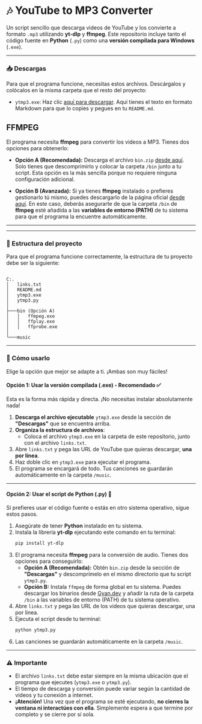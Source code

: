 
# 🎶 YouTube to MP3 Converter

Un script sencillo que descarga videos de YouTube y los convierte a formato `.mp3` utilizando **yt-dlp** y **ffmpeg**. Este repositorio incluye tanto el código fuente en **Python** (`.py`) como una **versión compilada para Windows** (`.exe`).

---

### 📥 Descargas

Para que el programa funcione, necesitas estos archivos. Descárgalos y colócalos en la misma carpeta que el resto del proyecto:

* `ytmp3.exe`: Haz clic [aquí para descargar](https://www.mediafire.com/file/xqdqyd5qlepdlge/ytmp3.exe/file).
Aquí tienes el texto en formato Markdown para que lo copies y pegues en tu `README.md`.

## FFMPEG
El programa necesita **ffmpeg** para convertir los videos a MP3. Tienes dos opciones para obtenerlo:

* **Opción A (Recomendada):** Descarga el archivo `bin.zip` [desde aquí](https://www.mediafire.com/file/jgcedis47l4qn4l/bin.zip/file). Solo tienes que descomprimirlo y colocar la carpeta `/bin` junto a tu script. Esta opción es la más sencilla porque no requiere ninguna configuración adicional.

* **Opción B (Avanzada):** Si ya tienes **ffmpeg** instalado o prefieres gestionarlo tú mismo, puedes descargarlo de la página oficial [desde aquí](https://www.gyan.dev/ffmpeg/builds/). En este caso, deberás asegurarte de que la carpeta `/bin` de **ffmpeg** esté añadida a las **variables de entorno (PATH)** de tu sistema para que el programa la encuentre automáticamente.

---

---

### 📂 Estructura del proyecto

Para que el programa funcione correctamente, la estructura de tu proyecto debe ser la siguiente:

```

C:.
│   links.txt
│   README.md
│   ytmp3.exe
│   ytmp3.py
│
├───bin (Opción A)
│   │   ffmpeg.exe
│   │   ffplay.exe
│   │   ffprobe.exe
│
└───music

````

---

### 🚀 Cómo usarlo

Elige la opción que mejor se adapte a ti. ¡Ambas son muy fáciles!

#### **Opción 1: Usar la versión compilada (.exe) - Recomendado ✅**

Esta es la forma más rápida y directa. ¡No necesitas instalar absolutamente nada!

1.  **Descarga el archivo ejecutable** `ytmp3.exe` desde la sección de **"Descargas"** que se encuentra arriba.
2.  **Organiza la estructura de archivos**:
    * Coloca el archivo `ytmp3.exe` en la carpeta de este repositorio, junto con el archivo `links.txt`.
3.  Abre `links.txt` y pega las URL de YouTube que quieras descargar, **una por línea**.
4.  Haz doble clic en `ytmp3.exe` para ejecutar el programa.
5.  El programa se encargará de todo. Tus canciones se guardarán automáticamente en la carpeta `/music`.

---

#### **Opción 2: Usar el script de Python (.py) 🐍**

Si prefieres usar el código fuente o estás en otro sistema operativo, sigue estos pasos.

1.  Asegúrate de tener **Python** instalado en tu sistema.
2.  Instala la librería **yt-dlp** ejecutando este comando en tu terminal:
    ```bash
    pip install yt-dlp
    ```
3.  El programa necesita **ffmpeg** para la conversión de audio. Tienes dos opciones para conseguirlo:
    * **Opción A (Recomendada):** Obtén `bin.zip` desde la sección de **"Descargas"** y descomprímelo en el mismo directorio que tu script `ytmp3.py`.
    * **Opción B:** Instala `ffmpeg` de forma global en tu sistema. Puedes descargar los binarios desde [Gyan.dev](https://www.gyan.dev/ffmpeg/builds/) y añadir la ruta de la carpeta `/bin` a las variables de entorno (PATH) de tu sistema operativo.
4.  Abre `links.txt` y pega las URL de los videos que quieras descargar, una por línea.
5.  Ejecuta el script desde tu terminal:
    ```bash
    python ytmp3.py
    ```
6.  Las canciones se guardarán automáticamente en la carpeta `/music`.

---

### ⚠️ **Importante**

* El archivo `links.txt` debe estar siempre en la misma ubicación que el programa que ejecutes (`ytmp3.exe` o `ytmp3.py`).
* El tiempo de descarga y conversión puede variar según la cantidad de videos y tu conexión a internet.
* **¡Atención!** Una vez que el programa se esté ejecutando, **no cierres la ventana ni interactúes con ella**. Simplemente espera a que termine por completo y se cierre por sí sola.
````
